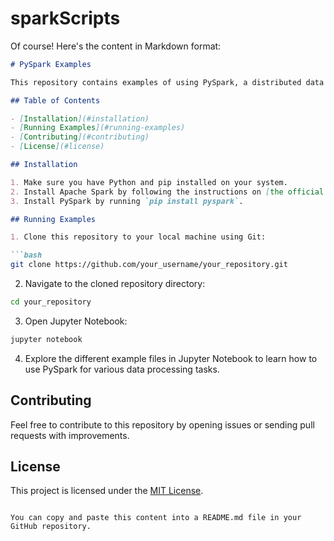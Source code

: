 # sparkScripts
Of course! Here's the content in Markdown format:

```markdown
# PySpark Examples

This repository contains examples of using PySpark, a distributed data processing framework in Python.

## Table of Contents

- [Installation](#installation)
- [Running Examples](#running-examples)
- [Contributing](#contributing)
- [License](#license)

## Installation

1. Make sure you have Python and pip installed on your system.
2. Install Apache Spark by following the instructions on [the official documentation](https://spark.apache.org/downloads.html).
3. Install PySpark by running `pip install pyspark`.

## Running Examples

1. Clone this repository to your local machine using Git:

```bash
git clone https://github.com/your_username/your_repository.git
```

2. Navigate to the cloned repository directory:

```bash
cd your_repository
```

3. Open Jupyter Notebook:

```bash
jupyter notebook
```

4. Explore the different example files in Jupyter Notebook to learn how to use PySpark for various data processing tasks.

## Contributing

Feel free to contribute to this repository by opening issues or sending pull requests with improvements.

## License

This project is licensed under the [MIT License](LICENSE).
```

You can copy and paste this content into a README.md file in your GitHub repository.